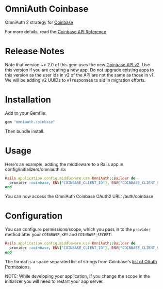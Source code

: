 # OmniAuth Coinbase

OmniAuth 2 strategy for [Coinbase](https://www.coinbase.com/)

For more details, read the [Coinbase API Reference](https://developers.coinbase.com/api/v2)

# Release Notes

Note that version ~> 2.0 of this gem uses the new [Coinbase API v2](https://developers.coinbase.com/api/v2). Use this version if you are creating a new app. Do not upgrade existing apps to this version as the user ids in v2 of the API are not the same as those in v1. We will be adding v2 UUIDs to v1 responses to aid in migration efforts.

# Installation

Add to your Gemfile:

```ruby
gem "omniauth-coinbase"
```

Then bundle install.

# Usage

Here's an example, adding the middleware to a Rails app in config/initializers/omniauth.rb:

```ruby
Rails.application.config.middleware.use OmniAuth::Builder do
  provider :coinbase, ENV["COINBASE_CLIENT_ID"], ENV["COINBASE_CLIENT_SECRET"]
end
```

You can now access the OmniAuth Coinbase OAuth2 URL: /auth/coinbase

# Configuration

You can configure permissions/scope, which you pass in to the `provider` method after your `COINBASE_KEY` and `COINBASE_SECRET`:

```ruby
Rails.application.config.middleware.use OmniAuth::Builder do
  provider :coinbase, ENV["COINBASE_CLIENT_ID"], ENV["COINBASE_CLIENT_SECRET"], scope: 'wallet:user:read wallet:user:email wallet:accounts:read'
end
```

The format is a space separated list of strings from Coinbase's [list of OAuth Permissions](https://developers.coinbase.com/api/v2#scopes).

NOTE: While developing your application, if you change the scope in the initializer you will need to restart your app server.
